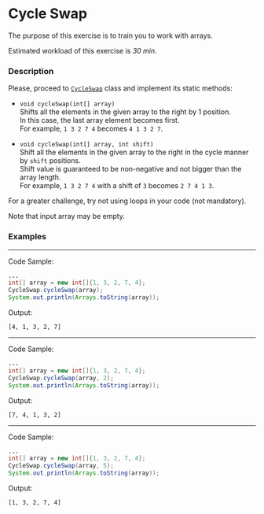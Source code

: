 # Cycle Swap

The purpose of this exercise is to train you to work with arrays.

Estimated workload of this exercise is _30 min_.

### Description
Please, proceed to [`CycleSwap`](src/main/java/com/epam/training/student_valentyna_leleko/cycle_swap/CycleSwap.java) class
and implement its static methods:

* `void cycleSwap(int[] array)`\
  Shifts all the elements in the given array to the right by 1 position.\
  In this case, the last array element becomes first.\
  For example, `1 3 2 7 4` becomes `4 1 3 2 7`.

* `void cycleSwap(int[] array, int shift)`\
  Shift all the elements in the given array to the right in the cycle manner by `shift` positions.\
  Shift value is guaranteed to be non-negative and not bigger than the array length.\
  For example, `1 3 2 7 4` with a shift of `3` becomes `2 7 4 1 3`.

For a greater challenge, try not using loops in your code (not mandatory).

Note that input array may be empty.

### Examples

---
Code Sample:
```java
...
int[] array = new int[]{1, 3, 2, 7, 4};
CycleSwap.cycleSwap(array);
System.out.println(Arrays.toString(array));
```

Output:
```
[4, 1, 3, 2, 7]
```

---
Code Sample:
```java
...
int[] array = new int[]{1, 3, 2, 7, 4};
CycleSwap.cycleSwap(array, 2);
System.out.println(Arrays.toString(array));
```

Output:
```
[7, 4, 1, 3, 2]
```

---
Code Sample:
```java
...
int[] array = new int[]{1, 3, 2, 7, 4};
CycleSwap.cycleSwap(array, 5);
System.out.println(Arrays.toString(array));
```

Output:
```
[1, 3, 2, 7, 4]
```
